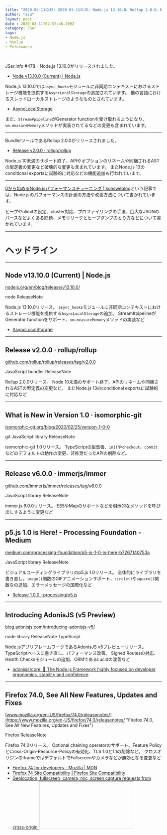 ```yaml
---
title: "2020-03-11のJS: 2020-03-11のJS: Node.js 13.10.0、Rollup 2.0.0、Node.jsパフォーマンスチューニング"
author: "azu"
layout: post
date : 2020-03-11T02:57:46.199Z
category: JSer
tags:
- Node.js
- Roolup
- Peformance

---
```


JSer.info #478 - Node.js 13.10.0がリリースされました。

- [Node v13.10.0 (Current) | Node.js](https://nodejs.org/en/blog/release/v13.10.0/)

Node.js 13.10.0では`async_hooks`モジュールに非同期コンテキストにおけるストレージ機能を提供する`AsyncLocalStorage`の追加されています。
他の言語におけるスレッドローカルストレージのようなものとされています。

- [AsyncLocalStorage](https://nodejs.org/api/async_hooks.html#async_hooks_class_asynclocalstorage "AsyncLocalStorage")

また、`Stream#pipeline`がGenerator functionを受け取れるようになり、`vm.measureMemory`メソッドが実装されてるなどの変更も含まれています。

----

BundlerツールであるRollup 2.0.0がリリースされました。

- [Release v2.0.0 · rollup/rollup](https://github.com/rollup/rollup/releases/tag/v2.0.0)

Node.js 10未満のサポート終了、APIやオプションのリネームや同梱されるASTの型定義の変更など破壊的な変更も含まれています。
またNode.js 13のconditional exportsに試験的に対応などの機能追加も行われています。

----

[0から始めるNode.jsパフォーマンスチューニング | kohsweblog](https://blog.koh.dev/2020-03-04-nodejs-performance/)という記事では、Node.jsのパフォーマンスの計測の方法や改善方法について書かれています。

ヒープやulimitの設定、cluster対応、プロファイリングの手法、巨大なJSONのパースなどよくある問題、メモリリークとヒープダンプのとり方などについて書かれています。

----


<h1 class="site-genre">ヘッドライン</h1>

----

## Node v13.10.0 (Current) | Node.js
[nodejs.org/en/blog/release/v13.10.0/](https://nodejs.org/en/blog/release/v13.10.0/ "Node v13.10.0 (Current) | Node.js")
<p class="jser-tags jser-tag-icon"><span class="jser-tag"> node</span> <span class="jser-tag">ReleaseNote</span></p>

Node.js 13.10.0リリース。
`async_hooks`モジュールに非同期コンテキストにおけるストレージ機能を提供する`AsyncLocalStorage`の追加。
Stream#pipelineがGenerator functionをサポート、`vm.measureMemory`メソッドの実装など

- [AsyncLocalStorage](https://nodejs.org/api/async_hooks.html#async_hooks_class_asynclocalstorage "AsyncLocalStorage")

----

## Release v2.0.0 · rollup/rollup
[github.com/rollup/rollup/releases/tag/v2.0.0](https://github.com/rollup/rollup/releases/tag/v2.0.0 "Release v2.0.0 · rollup/rollup")
<p class="jser-tags jser-tag-icon"><span class="jser-tag">JavaScript</span> <span class="jser-tag">bundler</span> <span class="jser-tag">ReleaseNote</span></p>

Rollup 2.0.0リリース。
Node 10未満のサポート終了、APIのリネームや同梱されるASTの型定義の変更など。
またNode.js 13のconditional exportsに試験的に対応など


----

## What is New in Version 1.0 · isomorphic-git
[isomorphic-git.org/blog/2020/02/25/version-1-0-0](https://isomorphic-git.org/blog/2020/02/25/version-1-0-0 "What is New in Version 1.0 · isomorphic-git")
<p class="jser-tags jser-tag-icon"><span class="jser-tag">git</span> <span class="jser-tag">JavaScript</span> <span class="jser-tag">library</span> <span class="jser-tag">ReleaseNote</span></p>

isomorphic-git 1.0リリース。
TypeScriptの型改善、`init`や`checkout`、`commit`などのデフォルトの動作の変更、非推奨だったAPIの削除など。


----

## Release v6.0.0 · immerjs/immer
[github.com/immerjs/immer/releases/tag/v6.0.0](https://github.com/immerjs/immer/releases/tag/v6.0.0 "Release v6.0.0 · immerjs/immer")
<p class="jser-tags jser-tag-icon"><span class="jser-tag">JavaScript</span> <span class="jser-tag">library</span> <span class="jser-tag">ReleaseNote</span></p>

immer.js 6.0.0リリース。
ES5やMapのサポートなどを明示的なメソッドを呼び出しするように変更など


----

## p5.js 1.0 is Here! - Processing Foundation - Medium
[medium.com/processing-foundation/p5-js-1-0-is-here-b7267140753a](https://medium.com/processing-foundation/p5-js-1-0-is-here-b7267140753a "p5.js 1.0 is Here! - Processing Foundation - Medium")
<p class="jser-tags jser-tag-icon"><span class="jser-tag">JavaScript</span> <span class="jser-tag">library</span> <span class="jser-tag">ReleaseNote</span></p>

ビジュアルコーディングライブラリのp5.js 1.0リリース。
全体的にライブラリを書き直し。`image()`関数のGIFアニメーションサポート、`circle()`や`square()`関数なの追加、エラーメッセージの国際化など

- [Release 1.0.0 · processing/p5.js](https://github.com/processing/p5.js/releases/tag/1.0.0 "Release 1.0.0 · processing/p5.js")

----

## Introducing AdonisJS (v5 Preview)
[blog.adonisjs.com/introducing-adonisjs-v5/](https://blog.adonisjs.com/introducing-adonisjs-v5/ "Introducing AdonisJS (v5 Preview)")
<p class="jser-tags jser-tag-icon"><span class="jser-tag"> node</span> <span class="jser-tag">library</span> <span class="jser-tag">ReleaseNote</span> <span class="jser-tag">TypeScript</span></p>

Node.jsアプリフレームワークであるAdonisJS v5プレビューリリース。
TypeScriptベースに書き直し、パフォーマンス改善。
Signed Routesの対応、Health Checksモジュールの追加、ORMであるLucidの改善など

- [adonisjs/core: 🚀 The Node.js Framework highly focused on developer ergonomics, stability and confidence](https://github.com/adonisjs/core "adonisjs/core: 🚀 The Node.js Framework highly focused on developer ergonomics, stability and confidence")

----

## Firefox 74.0, See All New Features, Updates and Fixes
[www.mozilla.org/en-US/firefox/74.0/releasenotes/](https://www.mozilla.org/en-US/firefox/74.0/releasenotes/ "Firefox 74.0, See All New Features, Updates and Fixes")
<p class="jser-tags jser-tag-icon"><span class="jser-tag">Firefox</span> <span class="jser-tag">ReleaseNote</span></p>

Firefox 74.0リリース。
Optional chaining operatorのサポート、Feature PolicyとCross-Origin-Resource-Policyの有効化、TLS 1.0と1.1の削除など。
クロスオリジンのiframeではデフォルトでFullscreenやカメラなどが無効となる変更など

- [Firefox 74 for developers - Mozilla | MDN](https://developer.mozilla.org/docs/Mozilla/Firefox/Releases/74 "Firefox 74 for developers - Mozilla | MDN")
- [Firefox 74 Site Compatibility | Firefox Site Compatibility](https://www.fxsitecompat.dev/versions/74/ "Firefox 74 Site Compatibility | Firefox Site Compatibility")
- [Geolocation, fullscreen, camera, mic, screen capture requests from cross-origin <iframe> are now disabled by default | Firefox Site Compatibility](https://www.fxsitecompat.dev/en-CA/docs/2020/geolocation-fullscreen-camera-mic-screen-capture-requests-from-cross-origin-iframe-are-now-disabled-by-default/ "Geolocation, fullscreen, camera, mic, screen capture requests from cross-origin &lt;iframe&gt; are now disabled by default | Firefox Site Compatibility")

----
<h1 class="site-genre">アーティクル</h1>

----

## 0から始めるNode.jsパフォーマンスチューニング | kohsweblog
[blog.koh.dev/2020-03-04-nodejs-performance/](https://blog.koh.dev/2020-03-04-nodejs-performance/ "0から始めるNode.jsパフォーマンスチューニング | kohsweblog")
<p class="jser-tags jser-tag-icon"><span class="jser-tag"> node</span> <span class="jser-tag">performance</span> <span class="jser-tag">article</span></p>

Node.jsアプリのパフォーマンス計測、改善についての記事。
ヒープやulimitの設定、cluster対応、プロファイリングの手法、よくある問題についてなど


----
<h1 class="site-genre">サイト、サービス、ドキュメント</h1>

----

## Clinic.js - An Open Source Node.js performance profiling suite by NearForm
[clinicjs.org/](https://clinicjs.org/ "Clinic.js - An Open Source Node.js performance profiling suite by NearForm")
<p class="jser-tags jser-tag-icon"><span class="jser-tag"> node</span> <span class="jser-tag">performance</span></p>

NearFormのNode.jsパフォーマンスモニタリングツールセット


----
<h1 class="site-genre">ソフトウェア、ツール、ライブラリ関係</h1>

----

## klaussinani/qoa: Minimal interactive command-line prompts
[github.com/klaussinani/qoa](https://github.com/klaussinani/qoa "klaussinani/qoa: Minimal interactive command-line prompts")
<p class="jser-tags jser-tag-icon"><span class="jser-tag"> node</span> <span class="jser-tag">library</span> <span class="jser-tag">console</span></p>

インタラクティブなCUIを提供するためのNode.jsライブラリ。
テキスト入力や選択肢などのインタラクティブなプロンプトを提供する


----
